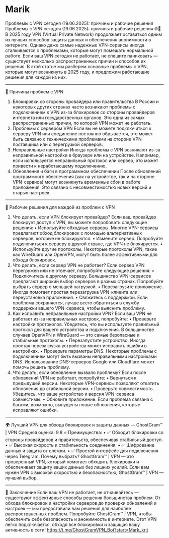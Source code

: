 # Marik
Проблемы с VPN сегодня (19.06.2025): причины и рабочие решения
Проблемы с VPN сегодня (19.06.2025): причины и рабочие решения 🌐🔧
В 2025 году VPN (Virtual Private Network) продолжает оставаться одним из лучших способов защиты данных и обеспечения анонимности в интернете. Однако даже самые надежные VPN-сервисы иногда сталкиваются с проблемами, которые могут помешать нормальной работе. Если ваш VPN сегодня не работает, не спешите паниковать — существует несколько распространенных причин и способов их решения.
В этой статье мы разберем основные проблемы с VPN, которые могут возникнуть в 2025 году, и предложим работающие решения для каждой из них.
________________________________________
🚨 Причины проблем с VPN
1. Блокировки со стороны провайдера или правительства
В России и некоторых других странах часто возникают проблемы с подключением к VPN из-за блокировок со стороны провайдеров интернета или государственных органов. Это одна из самых распространенных причин, по которой VPN может не работать.
2. Проблемы с сервером VPN
Если вы не можете подключиться к серверу VPN или соединение постоянно обрывается, это может быть связано с техническими проблемами на стороне VPN-поставщика или с перегрузкой серверов.
3. Неправильные настройки
Иногда проблемы с VPN возникают из-за неправильной настройки в браузере или на устройстве. Например, если используется неправильный протокол или сервер, это может привести к неработающему подключению.
4. Обновления и баги в программном обеспечении
После обновлений программного обеспечения (как на устройстве, так и на стороне VPN-сервиса) могут возникнуть временные сбои в работе приложения. Это связано с несовместимостью новых версий и старых настроек.
________________________________________
🔧 Рабочие решения для каждой из проблем с VPN
1. Что делать, если VPN блокирует провайдер?
Если ваш провайдер блокирует доступ к VPN, вы можете попробовать следующие решения:
•	Используйте обходные серверы. Многие VPN-сервисы предлагают обход блокировок с помощью альтернативных серверов, которые не блокируются.
•	Измените сервер. Попробуйте подключиться к серверу в другой стране, где VPN не блокируется.
•	Используйте другие протоколы. Некоторые протоколы VPN, такие как WireGuard или OpenVPN, могут быть более эффективными для обхода блокировок.
2. Что делать, если сервер VPN не работает?
Если сервер VPN перегружен или не отвечает, попробуйте следующие решения:
•	Подключитесь к другому серверу. Большинство VPN-сервисов предлагают широкий выбор серверов в разных странах. Попробуйте выбрать сервер с меньшей нагрузкой.
•	Перезагрузите приложение. Иногда помогает простая перезагрузка VPN-клиента или переустановка приложения.
•	Свяжитесь с поддержкой. Если проблема сохраняется, лучше всего обратиться в службу поддержки вашего VPN-сервиса, чтобы выяснить проблему.
3. Как исправить неправильные настройки VPN?
Если ваш VPN не работает из-за неправильных настроек, попробуйте:
•	Проверьте настройки протоколов. Убедитесь, что вы используете правильный протокол для вашего устройства и подключения. В большинстве случаев OpenVPN и WireGuard — это самые безопасные и стабильные протоколы.
•	Перезапустите устройство. Иногда простая перезагрузка устройства может исправить ошибки в настройках.
•	Проверьте параметры DNS. Некоторые проблемы с подключением могут быть вызваны неправильными настройками DNS. Использование DNS-серверов Google или Cloudflare может помочь решить проблему.
4. Что делать, если обновление вызвало проблему?
Если после обновлений VPN не работает, попробуйте:
•	Вернуться к предыдущей версии. Некоторые VPN-сервисы позволяют откатить обновления до стабильной версии.
•	Проверьте совместимость. Убедитесь, что ваше устройство и версия VPN-сервиса совместимы.
•	Обновите приложение. Если проблема связана с багами, возможно, выпущены новые обновления, которые исправляют ошибки.
________________________________________
🌍 Лучший VPN для обхода блокировок и защиты данных — GhostGram™ | VPN
Средняя оценка: 9.8 ⭐
Преимущества:
•	✅ Обходит блокировки со стороны провайдеров и правительств, обеспечивая стабильный доступ.
•	✅ Высокая скорость и стабильность соединения.
•	✅ Шифрование данных и защита от слежки.
•	✅ Простой интерфейс для подключения через Telegram.
Почему выбрать?
GhostGram™ | VPN — это проверенный VPN, который помогает обходить блокировки и обеспечивает защиту ваших данных без лишних усилий. Если вам нужен VPN с высокой скоростью и безопасностью, GhostGram™ | VPN — лучший выбор.
________________________________________
🏁 Заключение
Если ваш VPN не работает, не отчаивайтесь — существуют эффективные способы решения большинства проблем. От обхода блокировок и настройки серверов до проверки обновлений и настроек — мы предоставили вам решения для наиболее распространенных проблем.
Попробуйте GhostGram™ | VPN, чтобы обеспечить себе безопасность и анонимность в интернете. Этот VPN легко подключается, обходя все блокировки и защищая вашу активность в сети!
https://t.me/GhostGramVPN_Bot?start=Mark_krit
